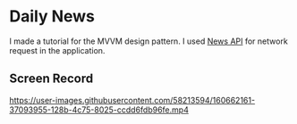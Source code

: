 # Daily News

I made a tutorial for the MVVM design pattern. I used [News API](https://newsapi.org/) for network request in the application.




## Screen Record

https://user-images.githubusercontent.com/58213594/160662161-37093955-128b-4c75-8025-ccdd6fdb96fe.mp4

